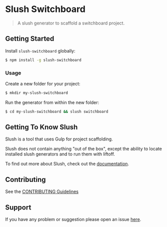 # Slush Switchboard

> A slush generator to scaffold a switchboard project.


## Getting Started

Install `slush-switchboard` globally:

```bash
$ npm install -g slush-switchboard
```

### Usage

Create a new folder for your project:

```bash
$ mkdir my-slush-switchboard
```

Run the generator from within the new folder:

```bash
$ cd my-slush-switchboard && slush switchboard
```

## Getting To Know Slush

Slush is a tool that uses Gulp for project scaffolding.

Slush does not contain anything "out of the box", except the ability to locate installed slush generators and to run them with liftoff.

To find out more about Slush, check out the [documentation](https://github.com/slushjs/slush).

## Contributing

See the [CONTRIBUTING Guidelines](https://github.com/shannon/slush-switchboard/blob/master/CONTRIBUTING.md)

## Support
If you have any problem or suggestion please open an issue [here](https://github.com/shannon/slush-switchboard/issues).
